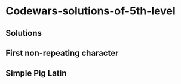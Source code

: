 # Codewars-solutions-of-5th-level

## Solutions

## First non-repeating character
## Simple Pig Latin
